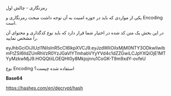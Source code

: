  رمزنگاری - چالش اول


یکی از مواردی که باید در حوزه امنیت به آن توجه داشت مبحث رمزنگاری و Encoding است.

در این بخش یک متن کد شده در اختیار شما قرار دارد که باید نوع کدگذاری و محتوای آن را مشخص نمایید.

eyJhbGciOiJIUzI1NiIsInR5cCI6IkpXVCJ9.eyJzdWIiOiIxMjM0NTY3ODkwIiwibmFtZSI6IldZUnRhVzR0YzJGaVlYTmhabVYyYVd4c1dZZGwiLCJpYXQiOjE1MTYyMzkwMjJ9.HOQQtiiLOEQHt0y8Mkjojnru1CoGK-T9m9xdY-ovfeU

نوع Encoding استفاده شده چیست؟ 

**Base64**

https://hashes.com/en/decrypt/hash
